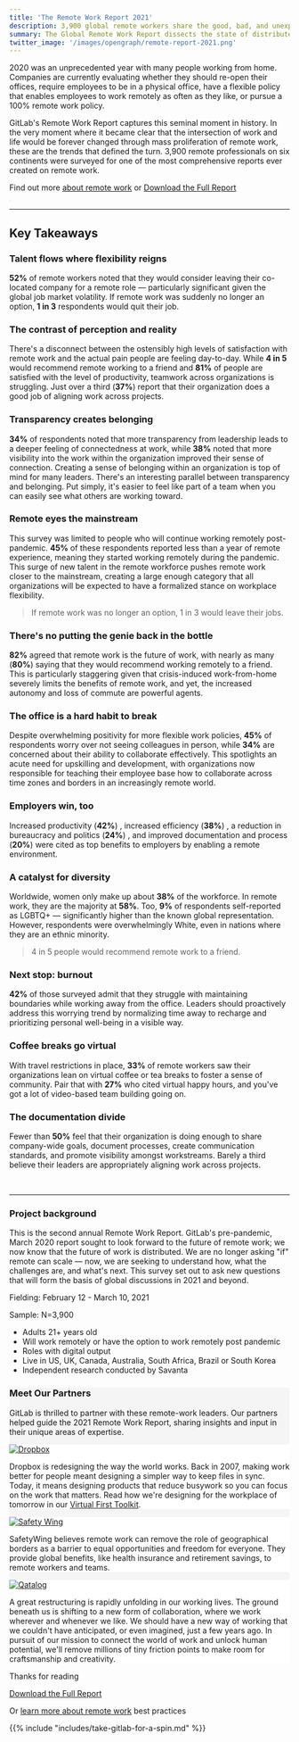 ```yaml
---
title: 'The Remote Work Report 2021'
description: 3,900 global remote workers share the good, bad, and unexpected of the new status quo
summary: The Global Remote Work Report dissects the state of distributed work and surfaces key motivators for both employees and employers.
twitter_image: '/images/opengraph/remote-report-2021.png'
---
```

<div class="container">
<div class="row mb-5 align-items-center">
    <div class="col">
        <p class="lead">2020 was an unprecedented year with many people working from home. Companies are currently evaluating whether they should re-open their offices, require employees to be in a physical office, have a flexible policy that enables employees to work remotely as often as they like, or pursue a 100% remote work policy.</p>
        <p class="lead">GitLab's Remote Work Report captures this seminal moment in history. In the very moment where it became clear that the intersection of work and life would be forever changed through mass proliferation of remote work, these are the trends that defined the turn. 3,900 remote professionals on six continents were surveyed for one of the most comprehensive reports ever created on remote work.</p>
        <p class="lead">Find out more <a href="/handbook/company/culture/all-remote/">about remote work</a> or <a href="https://about.gitlab.com/resources/downloads/remote-work-report-2021.pdf" class="btn btn-primary">Download the Full Report</a>
    </div>
    <div class="col text-center">
        <img src="https://about.gitlab.com/images/remote-work-report/remote-work-report-2021-cover.png" alt="" class="shadow cover-image" style="border: 1px solid rgba(0, 0, 0, 0.08); box-sizing: border-box; border-radius: 4px; padding-left: 0px; box-shadow: 0px 2px 50px rgba(0, 0, 0, 0.08); max-width: 70%;">
    </div>
</div>
<hr>
<div class="row my-5">
    <div class="col"><h2 class="h1">Key Takeaways</h2></div>
</div>
<div class="row  my-5">
    <div class="col">
        <h3 class="h2 my-4">Talent flows where flexibility reigns</h3>
        <p class="lead"><strong>52%</strong> of remote workers noted that they would consider leaving their co-located company for a remote role — particularly significant given the global job market volatility. If remote work was suddenly no longer an option, <strong>1 in 3</strong> respondents would quit their job.</p>
    </div>
    <div class="col">
        <h3 class="h2 my-4">The contrast of perception and reality</h3>
        <p class="lead">There's a disconnect between the ostensibly high levels of satisfaction with remote work and the actual pain people are feeling day-to-day. While <strong>4 in 5</strong> would recommend remote working to a friend and <strong>81%</strong> of people are satisfied with the level of productivity, teamwork across organizations is struggling. Just over a third (<strong>37%</strong>) report that their organization does a good job of aligning work across projects.</p>
    </div>
</div>
<div class="row  my-5">
    <div class="col">
        <h3 class="h2 my-4">Transparency creates belonging</h3>
        <p class="lead"><strong>34%</strong> of respondents noted that more transparency from leadership leads to a deeper feeling of connectedness at work, while <strong>38%</strong> noted that more visibility into the work within the organization improved their sense of connection. Creating a sense of belonging within an organization is top of mind for many leaders. There's an interesting parallel between transparency and belonging. Put simply, it's easier to feel like part of a team when you can easily see what others are working toward.</p>
    </div>
    <div class="col">
        <h3 class="h2 my-4">Remote eyes the mainstream</h3>
        <p class="lead">This survey was limited to people who will continue working remotely post-pandemic. <strong>45%</strong> of these respondents reported less than a year of remote experience, meaning they started working remotely during the pandemic. This surge of new talent in the remote workforce pushes remote work closer to the mainstream, creating a large enough category that all organizations will be expected to have a formalized stance on workplace flexibility.</p>
    </div>
</div>
<div class="row my-5">
    <div class="col">
        <blockquote>
            <p class="display-5 my-4">If remote work was no longer an option, 1 in 3 would leave their jobs.</p>
        </blockquote>
    </div>
</div>
<div class="row my-5">
    <div class="col">
        <h3 class="h2 my-4">There's no putting the genie back in the bottle</h3>
        <p class="lead"><strong>82%</strong> agreed that remote work is the future of work, with nearly as many (<strong>80%</strong>) saying that they would recommend working remotely to a friend. This is particularly staggering given that crisis-induced work-from-home severely limits the benefits of remote work, and yet, the increased autonomy and loss of commute are powerful agents.</p>
    </div>
    <div class="col">
        <h3 class="h2 my-4">The office is a hard habit to break</h3>
        <p class="lead">Despite overwhelming positivity for more flexible work policies, <strong>45%</strong> of respondents worry over not seeing colleagues in person, while <strong>34%</strong> are concerned about their ability to collaborate effectively. This spotlights an acute need for upskilling and development, with organizations now responsible for teaching their employee base how to collaborate across time zones and borders in an increasingly remote world.</p>
    </div>
</div>
<div class="row my-5">
    <div class="col">
        <h3 class="h2 my-4">Employers win, too</h3>
        <p class="lead">Increased productivity (<strong>42%</strong>) , increased efficiency (<strong>38%</strong>) , a reduction in bureaucracy and politics (<strong>24%</strong>) , and improved documentation and process (<strong>20%</strong>) were cited as top benefits to employers by enabling a remote environment.</p>
    </div>
    <div class="col">
        <h3 class="h2 my-4">A catalyst for diversity</h3>
        <p class="lead">Worldwide, women only make up about <strong>38%</strong> of the workforce. In remote work, they are the majority at <strong>58%</strong>. Too, <strong>9%</strong> of respondents self-reported as LGBTQ+ — significantly higher than the known global representation. However, respondents were overwhelmingly White, even in nations where they are an ethnic minority.</p>
    </div>
</div>
<div class="row my-5">
    <div class="col">
        <blockquote>
            <p class="display-5 my-4">4 in 5 people would recommend remote work to a friend.</p>
        </blockquote>
    </div>
</div>
<div class="row my-5">
    <div class="col">
        <h3 class="h2 my-4">Next stop: burnout</h3>
        <p class="lead"><strong>42%</strong> of those surveyed admit that they struggle with maintaining boundaries while working away from the office. Leaders should proactively address this worrying trend by normalizing time away to recharge and prioritizing personal well-being in a visible way.</p>
    </div>
    <div class="col">
        <h3 class="h2 my-4">Coffee breaks go virtual</h3>
        <p class="lead">With travel restrictions in place, <strong>33%</strong> of remote workers saw their organizations lean on virtual coffee or tea breaks to foster a sense of community. Pair that with <strong>27%</strong> who cited virtual happy hours, and you've got a lot of video-based team building going on.</p>
    </div>
</div>
<div class="row my-5">
    <div class="col">
        <h3 class="h2 my-4">The documentation divide</h3>
        <p class="lead">Fewer than <strong>50%</strong> feel that their organization is doing enough to share company-wide goals, document processes, create communication standards, and promote visibility amongst workstreams. Barely a third believe their leaders are appropriately aligning work across projects.</p>
    </div>
    <div class="col">
        <p>&nbsp;</p>
    </div>
</div>
<hr>
<div class="row my-5">
    <div class="col">
        <h3 class="h2 my-4">Project background</h3>
        <p class="lead">This is the second annual Remote Work Report. GitLab's pre-pandemic, March 2020 report sought to look forward to the future of remote work; we now know that the future of work is distributed. We are no longer asking "if" remote can scale — now, we are seeking to understand how, what the challenges are, and what's next. This survey set out to ask new questions that will form the basis of global discussions in 2021 and beyond.</p>
        <p class="lead">Fielding: February 12 - March 10, 2021</p>
        <p  class="lead">Sample: N=3,900</p>
        <ul class="lead">
            <li>Adults 21+ years old</li>
            <li>Will work remotely or have the option to work remotely post pandemic</li>
            <li>Roles with digital output</li>
            <li>Live in US, UK, Canada, Australia, South Africa, Brazil or South Korea</li>
            <li>Independent research conducted by Savanta</li>
        </ul>
    </div>
</div>
</div>
<div class="container p-5 rounded-4" style="background-color: #f5f5f5;">
    <div class="row">
    <h3 class="h2 my-4">Meet Our Partners</h3>
    <p class="lead">GitLab is thrilled to partner with these remote-work leaders. Our partners helped guide the 2021 Remote Work Report, sharing insights and input in their unique areas of expertise.</p>
    </div>
    <div class="row">
        <div class="col rounded-4 mx-2 text-center p-4" style="background-color: #ffffff;">
            <a href="https://www.dropbox.com/"><img class="my-3" src="https://about.gitlab.com/images/remote-work-report/Dropbox-logo.png" alt="Dropbox" style="max-height: 120px;"></a>
            <p class="lead" style="text-align: left;">Dropbox is redesigning the way the world works. Back in 2007, making work better for people meant designing a simpler way to keep files in sync. Today, it means designing products that reduce busywork so you can focus on the work that matters. Read how we're designing for the workplace of tomorrow in our <a href="https://blog.dropbox.com/collections/virtual-first-toolkit">Virtual First Toolkit</a>.</p>
        </div>
        <div class="col rounded-4 mx-2 text-center p-4" style="background-color: #ffffff;">
            <a href="https://safetywing.com/"><img class="my-3" src="https://about.gitlab.com/images/remote-work-report/SafetyWing-logo.png" alt="Safety Wing" style="max-height: 120px;"></a>
            <p class="lead" style="text-align: left;">SafetyWing believes remote work can remove the role of geographical borders as a barrier to equal opportunities and freedom for everyone. They provide global benefits, like health insurance and retirement savings, to remote workers and teams.</p>
        </div>
        <div class="col rounded-4 mx-2 text-center p-4" style="background-color: #ffffff;">
            <a href="https://qatalog.com/"><img class="my-3" src="https://about.gitlab.com/images/remote-work-report/Qatalog-logo.svg" alt="Qatalog" style="max-height: 120px;"></a>
            <p class="lead" style="text-align: left;">A great restructuring is rapidly unfolding in our working lives. The ground beneath us is shifting to a new form of collaboration, where we work wherever and whenever we like. We should have a new way of working that we couldn't have anticipated, or even imagined, just a few years ago. In pursuit of our mission to connect the world of work and unlock human potential, we'll remove millions of tiny friction points to make room for craftsmanship and creativity.</p>
        </div>
    </div>
</div>
<div class="container my-5">
    <div class="row text-center">
        <p class="h3 my-4">Thanks for reading</p>
        <p class="my-2"><a href="https://about.gitlab.com/resources/downloads/remote-work-report-2021.pdf" class="btn btn-lg btn-primary">Download the Full Report</a></p>
        <p class="h4 my-4">Or <a href="/handbook/company/culture/all-remote/">learn more about remote work</a> best practices</p>
    </div>
</div>
{{% include "includes/take-gitlab-for-a-spin.md" %}}
